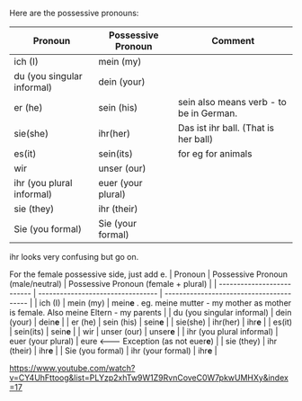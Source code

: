 Here are the possessive pronouns:

| Pronoun                    | Possessive Pronoun | Comment                                 |
| -------------------------- | ------------------ | --------------------------------------- |
| ich (I)                    | mein (my)          |                                         |
| du (you singular informal) | dein (your)        |                                         |
| er (he)                    | sein (his)         | sein also means verb - to be in German. |
| sie(she)                   | ihr(her)           | Das ist ihr ball. (That is her ball)    |
| es(it)                     | sein(its)          | for eg for animals                      |
| wir                        | unser (our)        |                                         |
| ihr (you plural informal)  | euer (your plural) |                                         |
| sie (they)                 | ihr (their)        |                                         |
| Sie (you formal)           | Sie (your formal)  |                                         |

ihr looks very confusing but go on.

For the female possessive side, just add e.
| Pronoun                    | Possessive Pronoun (male/neutral) | Possessive Pronoun (female + plural)     |
| -------------------------- | --------------------------------- | ---------------------------------------- |
| ich (I)                    | mein (my)                         | mein**e** . eg. meine mutter - my mother as mother is female. Also meine Eltern - my parents |
| du (you singular informal) | dein (your)                       | dein**e**                                |
| er (he)                    | sein (his)                        | sein**e**                                |
| sie(she)                   | ihr(her)                          | ihr**e**                                 |
| es(it)                     | sein(its)                         | sein**e**                                |
| wir                        | unser (our)                       | unser**e**                               |
| ihr (you plural informal)  | euer (your plural)                | eure <——— Exception (as not euer**e**)   |
| sie (they)                 | ihr (their)                       | ihr**e**                                 |
| Sie (you formal)           | ihr (your formal)                 | ihr**e**                                 |


https://www.youtube.com/watch?v=CY4UhFttoog&list=PLYzp2xhTw9W1Z9RvnCoveC0W7pkwUMHXy&index=17
